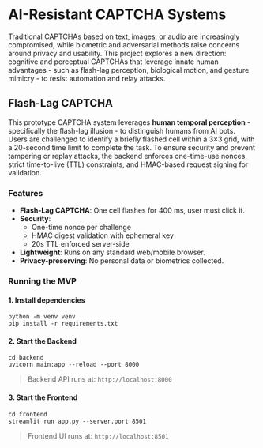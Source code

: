 # AI-Resistant CAPTCHA Systems
Traditional CAPTCHAs based on text, images, or audio are increasingly compromised, while biometric and adversarial methods raise concerns around privacy and usability. This project explores a new direction: cognitive and perceptual CAPTCHAs that leverage innate human advantages - such as flash-lag perception, biological motion, and gesture mimicry - to resist automation and relay attacks.

## Flash-Lag CAPTCHA
This prototype CAPTCHA system leverages **human temporal perception** - specifically the flash-lag illusion - to distinguish humans from AI bots.
<br> Users are challenged to identify a briefly flashed cell within a 3×3 grid, with a 20-second time limit to complete the task. To ensure security and prevent tampering or replay attacks, the backend enforces one-time-use nonces, strict time-to-live (TTL) constraints, and HMAC-based request signing for validation.

### Features
- **Flash-Lag CAPTCHA**: One cell flashes for 400 ms, user must click it.
- **Security**:
  - One-time nonce per challenge
  - HMAC digest validation with ephemeral key
  - 20s TTL enforced server-side
- **Lightweight**: Runs on any standard web/mobile browser.
- **Privacy-preserving**: No personal data or biometrics collected.

### Running the MVP

#### 1. Install dependencies
```
python -m venv venv
pip install -r requirements.txt
```

#### 2. Start the Backend
```
cd backend
uvicorn main:app --reload --port 8000
```
> Backend API runs at: ```http://localhost:8000```

#### 3. Start the Frontend
```
cd frontend
streamlit run app.py --server.port 8501
```
> Frontend UI runs at: ```http://localhost:8501```
